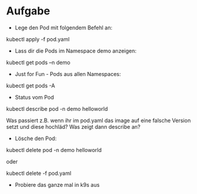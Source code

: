 # Aufgabe

* Lege den Pod mit folgendem Befehl an:

kubectl apply -f pod.yaml

* Lass dir die Pods im Namespace demo anzeigen:

kubectl get pods –n demo

* Just for Fun - Pods aus allen Namespaces:

kubectl get pods -A

* Status vom Pod

kubectl describe pod -n demo helloworld

Was passiert z.B. wenn ihr im pod.yaml das image auf eine falsche Version setzt und diese hochläd?
Was zeigt dann describe an? 

* Lösche den Pod:

kubectl delete pod -n demo helloworld

oder

kubectl delete -f pod.yaml

* Probiere das ganze mal in k9s aus 
